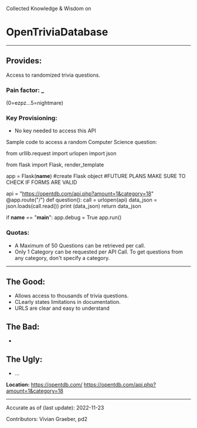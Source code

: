 Collected Knowledge & Wisdom on
# OpenTriviaDatabase
---
## Provides:
Access to randomized trivia questions.

### Pain factor: _
(0=ezpz...5=nightmare)

### Key Provisioning:     
- No key needed to access this API

Sample code to access a random Computer Science question:

from urllib.request import urlopen
import json

from flask import Flask, render_template

app = Flask(__name__)    #create Flask object
#FUTURE PLANS MAKE SURE TO CHECK IF FORMS ARE VALID

api = "https://opentdb.com/api.php?amount=1&category=18"
@app.route("/")
def question():
    call = urlopen(api)
    data_json = json.loads(call.read())
    print (data_json)
    return data_json

if __name__ == "__main__":
    app.debug = True
    app.run()

### Quotas:
- A Maximum of 50 Questions can be retrieved per call.
- Only 1 Category can be requested per API Call. To get questions from any category, don't specify a category.

---

## The Good:
- Allows access to thousands of trivia questions.
- CLearly states limitations in documentation.
- URLS are clear and easy to understand
## The Bad:
- 
## The Ugly:
- ...


**Location:** https://opentdb.com/ https://opentdb.com/api.php?amount=1&category=18

---

Accurate as of (last update):    2022-11-23

Contributors: Vivian Graeber, pd2  